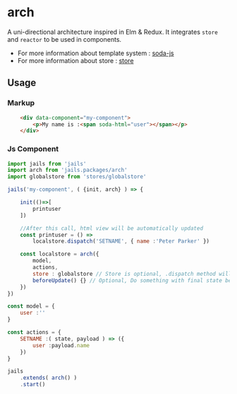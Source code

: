 # arch

A uni-directional architecture inspired in Elm & Redux. It integrates `store` and `reactor` to be used in components.

- For more information about template system : [soda-js](https://github.com/AlloyTeam/sodajs)
- For more information about store : [store](https://github.com/jails-org/Packages/tree/master/store)

## Usage


### Markup
```html
    <div data-component="my-component">
        <p>My name is :<span soda-html="user"></span></p>
    </div>
```

### Js Component
```js
import jails from 'jails'
import arch from 'jails.packages/arch'
import globalstore from 'stores/globalstore'

jails('my-component', ( {init, arch} ) => {

    init(()=>[
        printuser
    ])

    //After this call, html view will be automatically updated
    const printuser = () =>
        localstore.dispatch('SETNAME', { name :'Peter Parker' })

    const localstore = arch({
        model,
        actions,
        store : globalstore // Store is optional, .dispatch method will be called in both stores.,
        beforeUpdate() {} // Optional, Do something with final state before updates.
    })
})

const model = {
    user :''
}

const actions = {
    SETNAME :( state, payload ) => ({
        user :payload.name
    })
}

jails
    .extends( arch() )
    .start()
```
